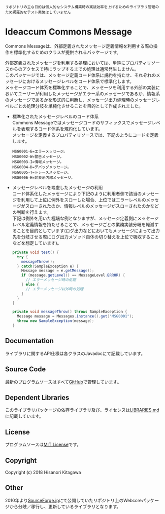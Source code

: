 `リポジトリの主な目的は個人的なシステム構築時の実装効率を上げるためのライブラリ管理のため網羅的なテスト実施はしていません`

# Ideaccum Commons Message
Commons Messageは、外部定義されたメッセージ定義情報を利用する際の操作を標準化するためのクラスが提供されるパッケージです。  

外部定義されたメッセージを利用する処理においては、単純にプロパティリソースからのアクセスで特にラップするまでの処理は通常発生しません。  
このパッケージでは、メッセージ定義コード体系に規約を持たせ、それぞれのメッセージにおけるメッセージレベルをコード体系で標準化します。  
メッセージコード体系を標準化することで、メッセージを利用する外部の実装においてユーザーが利用したメッセージがエラー系のメッセージであるか、情報系のメッセージであるかを形式的に判断し、メッセージ出力処理時のメッセージレベルごとの処理分岐を単純化させることを目的として作成されました。  

- 標準化されたメッセージレベルのコード体系  
  Commons Messageではメッセージコードのサフィックスでメッセージレベルを表現するコード体系を規約化しています。  
  メッセージを定義するプロパティリソースでは、下記のようにコードを定義します。  

  ```
  MSG0001-E=エラーメッセージ。
  MSG0002-W=警告メッセージ。
  MSG0003-I=情報メッセージ。
  MSG0004-D=デバッグメッセージ。
  MSG0005-T=トレースメッセージ。
  MSG0006-H=非表示内部メッセージ。
  ```

- メッセージレベルを考慮したメッセージの利用  
  コード体系化したメッセージにより下記のように利用者側で該当のメッセージを利用して上位に例外をスローした場合、上位ではエラーレベルのメッセージがスローされたのか、情報レベルのメッセージがスローされたのかなどの判断を行えます。  
  下記は例外を用いた極端な例となりますが、メッセージ定義側にメッセージレベル定義情報を持たせることで、メッセージごとの業務実装分岐を軽減することを目的としています(ログ出力などにおいてもメッセージによって出力先を分岐させる際にログ出力メソッド自体の切り替えを上位で吸収することなどを想定しています)。  

  ```java
  private void test() {
    try {
      messageThrow();
    } catch(SampleException e) {
      Message message = e.getMessage();
      if (message.getLevel() == MessageLevel.ERROR) {
        // エラーメッセージ時の処理
      } else {
        // エラーメッセージ以外時の処理
      }
    }
  }

  private void messageThrow() throws SampleException {
    Message message = Messages.instance().get("MSG0001");
    throw new SampleException(message);
  }
  ```

## Documentation
ライブラリに関するAPI仕様は各クラスのJavadocにて記載しています。  

## Source Code
最新のプログラムソースはすべて[GitHub](https://github.com/ideaccum/org.ideaccum.libs.commons.message)で管理しています。  

## Dependent Libraries
このライブラリパッケージの依存ライブラリ及び、ライセンスは[LIBRARIES.md](https://github.com/ideaccum/org.ideaccum.libs.commons.message/blob/master/LIBRARIES.md)に記載しています。  

## License
プログラムソースは[MIT License](https://github.com/ideaccum/org.ideaccum.libs.commons.message/blob/master/LICENSE.md)です。  

## Copyright
Copyright (c) 2018 Hisanori Kitagawa  

## Other
2010年より[SourceForge.jp](https://osdn.net/projects/phosphoresce/)にて公開していたリポジトリ上のWebcoreパッケージから分岐／移行し、更新しているライブラリとなります。  

